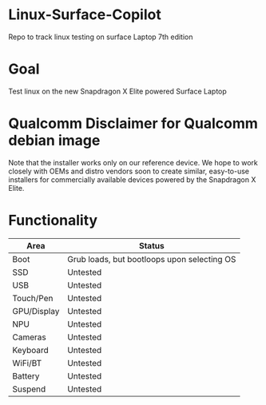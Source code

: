 # Linux-Surface-Copilot
Repo to track linux testing on surface Laptop 7th edition


# Goal
Test linux on the new Snapdragon X Elite powered Surface Laptop

# Qualcomm Disclaimer for Qualcomm debian image
Note that the installer works only on our reference device. We hope to work closely with OEMs and distro vendors soon to create similar, easy-to-use installers for commercially available devices powered by the Snapdragon X Elite.



# Functionality
| Area    | Status |
| -------- | ------- |
| Boot  | Grub loads, but bootloops upon selecting OS |
| SSD | Untested |
| USB    | Untested    |
| Touch/Pen | Untested |
| GPU/Display | Untested |
| NPU | Untested |
| Cameras | Untested |
| Keyboard | Untested |
| WiFi/BT | Untested |
| Battery | Untested |
| Suspend | Untested |
